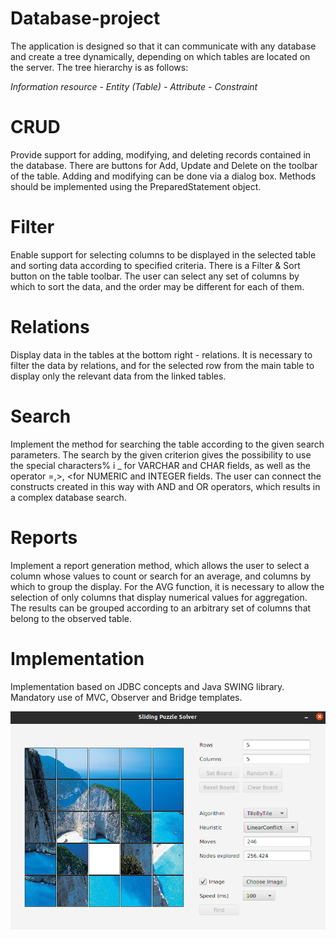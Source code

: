 # Database-project

The application is designed so that it can communicate with any database and create a tree dynamically, depending on which tables are located on the server. The tree hierarchy is as follows:

*Information resource - Entity (Table) - Attribute - Constraint*

# CRUD

Provide support for adding, modifying, and deleting records contained in the database. There are buttons for Add, Update and Delete on the toolbar of the table. Adding and modifying can be done via a dialog box. Methods should be implemented using the PreparedStatement object.

# Filter

Enable support for selecting columns to be displayed in the selected table and sorting data according to specified criteria. There is a Filter & Sort button on the table toolbar. The user can select any set of columns by which to sort the data, and the order may be different for each of them.

# Relations

Display data in the tables at the bottom right - relations. It is necessary to filter the data by relations, and for the selected row from the main table to display only the relevant data from the linked tables.

# Search

Implement the method for searching the table according to the given search parameters.
The search by the given criterion gives the possibility to use the special characters% i _ for VARCHAR and CHAR fields, as well as the operator =,>, <for NUMERIC and INTEGER fields. The user can connect the constructs created in this way with AND and OR operators, which results in a complex database search.

# Reports

Implement a report generation method, which allows the user to select a column whose values to count or search for an average, and columns by which to group the display. For the AVG function, it is necessary to allow the selection of only columns that display numerical values for aggregation. The results can be grouped according to an arbitrary set of columns that belong to the observed table.

# Implementation

Implementation based on JDBC concepts and Java SWING library. Mandatory use of MVC, Observer and Bridge templates.



![alt text](https://github.com/gojkovicmatija99/Sliding-puzzle-solver/blob/master/SlidingPuzzleSolver/src/view/images/Demo.png)
